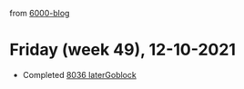 from [6000-blog](../../../6000-blog.md)
# Friday (week 49), 12-10-2021

- Completed [8036 laterGoblock](8036%20laterGoblock.md)